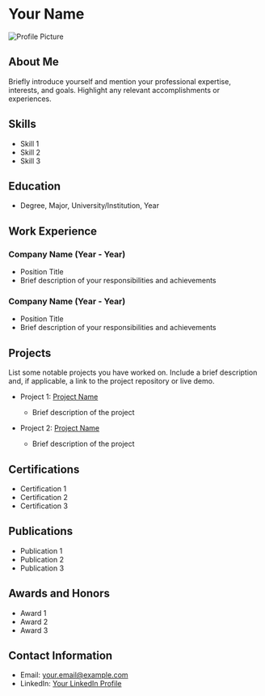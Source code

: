 # Your Name

![Profile Picture](link_to_profile_picture)

## About Me

Briefly introduce yourself and mention your professional expertise, interests, and goals. Highlight any relevant accomplishments or experiences.

## Skills

- Skill 1
- Skill 2
- Skill 3

## Education

- Degree, Major, University/Institution, Year

## Work Experience

### Company Name (Year - Year)

- Position Title
- Brief description of your responsibilities and achievements

### Company Name (Year - Year)

- Position Title
- Brief description of your responsibilities and achievements

## Projects

List some notable projects you have worked on. Include a brief description and, if applicable, a link to the project repository or live demo.

- Project 1: [Project Name](link_to_repository_or_demo)
  - Brief description of the project

- Project 2: [Project Name](link_to_repository_or_demo)
  - Brief description of the project

## Certifications

- Certification 1
- Certification 2
- Certification 3

## Publications

- Publication 1
- Publication 2
- Publication 3

## Awards and Honors

- Award 1
- Award 2
- Award 3

## Contact Information

- Email: your.email@example.com
- LinkedIn: [Your LinkedIn Profile](https://www.linkedin.com/in/your-profile)
